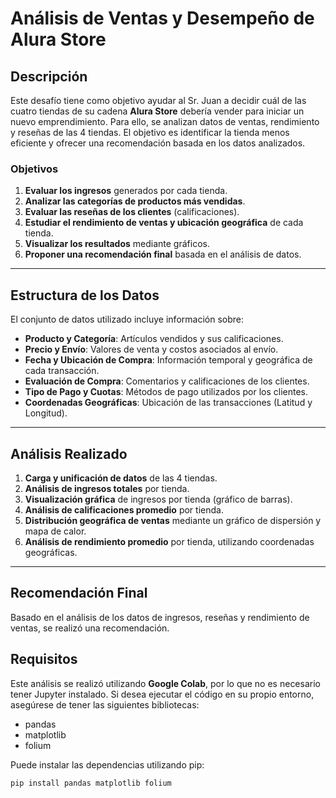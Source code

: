 # Análisis de Ventas y Desempeño de Alura Store

## Descripción

Este desafío tiene como objetivo ayudar al Sr. Juan a decidir cuál de las cuatro tiendas de su cadena **Alura Store** debería vender para iniciar un nuevo emprendimiento. Para ello, se analizan datos de ventas, rendimiento y reseñas de las 4 tiendas. El objetivo es identificar la tienda menos eficiente y ofrecer una recomendación basada en los datos analizados.

### Objetivos

1. **Evaluar los ingresos** generados por cada tienda.
2. **Analizar las categorías de productos más vendidas**.
3. **Evaluar las reseñas de los clientes** (calificaciones).
4. **Estudiar el rendimiento de ventas y ubicación geográfica** de cada tienda.
5. **Visualizar los resultados** mediante gráficos.
6. **Proponer una recomendación final** basada en el análisis de datos.

---

## Estructura de los Datos

El conjunto de datos utilizado incluye información sobre:

- **Producto y Categoría**: Artículos vendidos y sus calificaciones.
- **Precio y Envío**: Valores de venta y costos asociados al envío.
- **Fecha y Ubicación de Compra**: Información temporal y geográfica de cada transacción.
- **Evaluación de Compra**: Comentarios y calificaciones de los clientes.
- **Tipo de Pago y Cuotas**: Métodos de pago utilizados por los clientes.
- **Coordenadas Geográficas**: Ubicación de las transacciones (Latitud y Longitud).

---

## Análisis Realizado

1. **Carga y unificación de datos** de las 4 tiendas.
2. **Análisis de ingresos totales** por tienda.
3. **Visualización gráfica** de ingresos por tienda (gráfico de barras).
4. **Análisis de calificaciones promedio** por tienda.
5. **Distribución geográfica de ventas** mediante un gráfico de dispersión y mapa de calor.
6. **Análisis de rendimiento promedio** por tienda, utilizando coordenadas geográficas.

---

## Recomendación Final

Basado en el análisis de los datos de ingresos, reseñas y rendimiento de ventas, se realizó una recomendación.

## Requisitos

Este análisis se realizó utilizando **Google Colab**, por lo que no es necesario tener Jupyter instalado. Si desea ejecutar el código en su propio entorno, asegúrese de tener las siguientes bibliotecas:

- pandas
- matplotlib
- folium

Puede instalar las dependencias utilizando pip:

```bash
pip install pandas matplotlib folium
